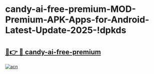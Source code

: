 # candy-ai-free-premium-MOD-Premium-APK-Apps-for-Android-Latest-Update-2025-!dpkds

# <h2><a href="https://06jueb.esa.edu.pl?title=candy-ai-free-premium&ref=dpkds">🔗👉 🔴 candy-ai-free-premium</a></h2>

[![acn](https://github.com/user-attachments/assets/0f9c940e-d8b0-45ae-aac7-cd30a18b3e1c)](https://06jueb.esa.edu.pl?title=candy-ai-free-premium&ref=dpkds)

